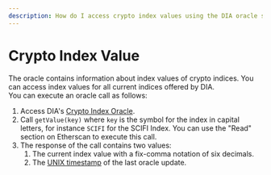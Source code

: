 ```yaml
---
description: How do I access crypto index values using the DIA oracle system?
---
```


# Crypto Index Value

The oracle contains information about index values of crypto indices. You can access index values for all current indices offered by DIA.  
You can execute an oracle call as follows:

1.  Access DIA's [Crypto Index Oracle](https://etherscan.io/address/0x814712cc9fa606a4b372b87cd27775959e052d9a).
2. Call `getValue(key)` where `key` is the symbol for the index in capital letters, for instance `SCIFI` for the SCIFI Index. You can use the "Read" section on Etherscan to execute this call.
3. The response of the call contains two values:
   1. The current index value with a fix-comma notation of six decimals.
   2. The [UNIX timestamp](https://www.unixtimestamp.com/) of the last oracle update.

